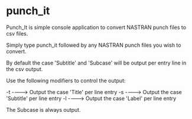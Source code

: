 # punch_it
Punch_It is simple console application to convert NASTRAN punch files to csv files.

Simply type punch_it followed by any NASTRAN punch files you wish to convert.

By default the case 'Subtitle' and 'Subcase' will be output per entry line in the csv output.

Use the following modifiers to control the output:

-t ----> Output the case 'Title' per line entry
-s ----> Output the case 'Subtitle' per line entry
-l ----> Output the case 'Label' per line entry

The Subcase is always output.
